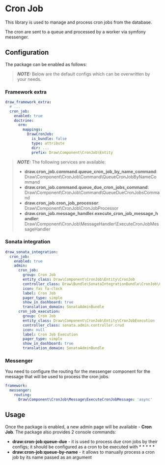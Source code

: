 # Cron Job

This library is used to manage and process cron jobs from the database.

The cron are sent to a queue and processed by a worker via symfony messenger.

## Configuration

The package can be enabled as follows:
> **_NOTE:_** Below are the default configs which can be overwritten by your needs.

### Framework extra

```yaml
draw_framework_extra:
  # ...
  cron_job:
    enabled: true
    doctrine:
      orm:
        mappings:
          DrawCronJob:
            is_bundle: false
            type: attribute
            dir: ...
            prefix: Draw\Component\CronJob\Entity
```

> **_NOTE:_** The following services are available:
> - **draw.cron_job.command.queue_cron_job_by_name_command**: Draw\Component\CronJob\Command\QueueCronJobByNameCommand
> - **draw.cron_job.command.queue_due_cron_jobs_command**: Draw\Component\CronJob\Command\QueueDueCronJobsCommand
> - **draw.cron_job.cron_job_processor**: Draw\Component\CronJob\CronJobProcessor
> - **draw.cron_job.message_handler.execute_cron_job_message_handler**: Draw\Component\CronJob\MessageHandler\ExecuteCronJobMessageHandler

### Sonata integration

```yaml
draw_sonata_integration:
  cron_job:
    enabled: true
    admin:
      cron_job:
        group: Cron Job
        entity_class: Draw\Component\CronJob\Entity\CronJob
        controller_class: Draw\Bundle\SonataIntegrationBundle\CronJob\Controller\CronJobController
        icon: fas fa-clock
        label: Cron Job
        pager_type: simple
        show_in_dashboard: true
        translation_domain: SonataAdminBundle
      cron_job_execution:
        group: Cron Job
        entity_class: Draw\Component\CronJob\Entity\CronJobExecution
        controller_class: sonata.admin.controller.crud
        icon: null
        label: Cron Job Execution
        pager_type: simple
        show_in_dashboard: true
        translation_domain: SonataAdminBundle
```

### Messenger

You need to configure the routing for the messenger component for the message that will be used to process the cron jobs.

```yaml
framework:
  messenger:
    routing:
      Draw\Component\CronJob\Message\ExecuteCronJobMessage: 'async'
```

## Usage

Once the package is enabled, a new admin page will be available - **Cron Job**. The package also provides
2 console commands:
- **draw:cron-job:queue-due** - it is used to process due cron jobs by their configs; it should be configured as a cron to be executed with * * * * *
- **draw:cron-job:queue-by-name** - it allows to manually process a cron job by its name passed as an argument

